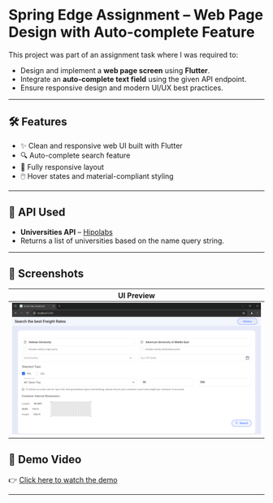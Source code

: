# Spring Edge Assignment – Web Page Design with Auto-complete Feature

This project was part of an assignment task where I was required to:

- Design and implement a **web page screen** using **Flutter**.
- Integrate an **auto-complete text field** using the given API endpoint.
- Ensure responsive design and modern UI/UX best practices.

---

## 🛠️ Features

- ✨ Clean and responsive web UI built with Flutter
- 🔍 Auto-complete search feature
- 📱 Fully responsive layout
- 🖱️ Hover states and material-compliant styling

---

## 📡 API Used

- **Universities API** – [Hipolabs](http://universities.hipolabs.com/)
- Returns a list of universities based on the name query string.


---

## 📸 Screenshots

| UI Preview |
|------------|
| ![Screenshot](assets/screenshots/spring_edge_assignment_screen.png) |

## 🎥 Demo Video

👉 [Click here to watch the demo](https://drive.google.com/file/d/1zpXhFaDi8Ds-VurVg18HyDUouQNquwC-/view?usp=sharing)

---

